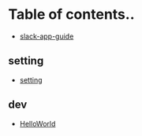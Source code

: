 # Table of contents..

* [slack-app-guide](README.md)


## setting
* [setting](book/setting/setting.md)


## dev
* [HelloWorld](book/dev/helloWorld.md)